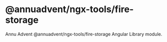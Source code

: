 
# @annuadvent/ngx-tools/fire-storage

Annu Advent @annuadvent/ngx-tools/fire-storage Angular Library module.
